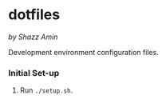dotfiles
========

*by Shazz Amin*

Development environment configuration files.

### Initial Set-up
1. Run `./setup.sh`.
